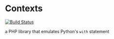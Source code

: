 # Contexts
[![Build Status](https://travis-ci.com/joanfont/contexts.svg?token=popX6toHVJhkeoBEzrXM&branch=master)](https://travis-ci.com/joanfont/contexts)

a PHP library that emulates Python's `with` statement

